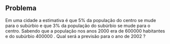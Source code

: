 ## Problema 

Em uma cidade a estimativa é que 5% da população do centro se mude para o subúrbio e que 3% da população do subúrbio se mude para o centro. Sabendo que a população nos anos 2000 era de 600000  habitantes e do subúrbio  400000 . Qual será a previsão para o ano de  2002 ?
